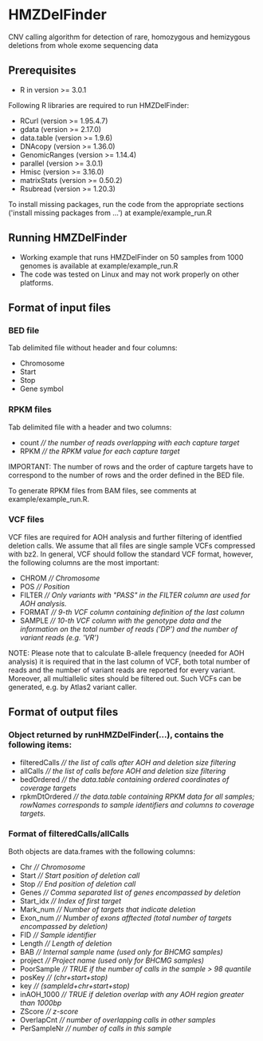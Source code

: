 # HMZDelFinder
CNV calling algorithm for detection of rare, homozygous and hemizygous deletions from whole exome sequencing data



## Prerequisites
* R in version >= 3.0.1 

Following R libraries are required to run HMZDelFinder:
 * RCurl (version >= 1.95.4.7)
 * gdata (version >= 2.17.0)
 * data.table (version >= 1.9.6)
 * DNAcopy (version >= 1.36.0)
 * GenomicRanges (version >= 1.14.4)
 * parallel (version >= 3.0.1)
 * Hmisc (version >= 3.16.0)
 * matrixStats (version >= 0.50.2)
 * Rsubread (version >= 1.20.3)

To install missing packages, run the code from the appropriate sections ('install missing packages from ...') at  example/example_run.R

## Running HMZDelFinder

* Working example that runs HMZDelFinder on 50 samples from 1000 genomes is available at example/example_run.R
* The code was tested on Linux and may not work properly on other platforms.

## Format of input files

### BED file

Tab delimited file without header and four columns: 
* Chromosome
* Start
* Stop
* Gene symbol

### RPKM files

Tab delimited file with a header and two columns:
* count <i>// the number of reads overlapping with each capture target</i>
* RPKM  <i>// the RPKM value for each capture target</i>

IMPORTANT: The number of rows and the order of capture targets have to correspond to the number of rows and the order defined in the BED file. 

To generate RPKM files from BAM files, see comments at example/example_run.R.


### VCF files

VCF files are required for AOH analysis and further filtering of identfied deletion calls. 
We assume that all files are single sample VCFs compressed with bz2. 
In general, VCF should follow the standard VCF format, however, the following columns are the most important:

* CHROM   <i>// Chromosome</i>
* POS     <i>// Position</i>
* FILTER <i>// Only variants with "PASS" in the FILTER column are used for AOH analysis. </i>
* FORMAT <i>// 9-th VCF column containing definition of the last column</i>
* SAMPLE <i>// 10-th VCF column with the genotype data and the information on the total number of reads ('DP') and the number of variant reads (e.g. 'VR')</i>

NOTE: Please note that to calculate B-allele frequency (needed for AOH analysis) it is required that in the last  column of VCF, both total number of reads and the number of variant reads are reported for every variant. Moreover, all multiallelic sites should be filtered out. Such VCFs can be generated, e.g. by Atlas2 variant caller.


## Format of output files

### Object returned by runHMZDelFinder(...), contains the following items:
* filteredCalls   <i>// the list of calls after AOH and deletion size filtering</i>
* allCalls        <i>// the list of calls before AOH and deletion size filtering </i>
* bedOrdered      <i>// the data.table containing ordered coordinates of coverage targets</i>
* rpkmDtOrdered   <i>// the data.table containing RPKM data for all samples; rowNames corresponds to sample identifiers and columns to coverage targets.</i>


### Format of filteredCalls/allCalls

Both objects are data.frames with the following columns:

* Chr         <i>// Chromosome </i>
* Start       <i>// Start position of deletion call</i>
* Stop        <i>// End position of deletion call</i>
* Genes       <i>// Comma separated list of genes encompassed by deletion</i>
* Start_idx   <i>// Index of first target</i>
* Mark_num    <i>// Number of targets that indicate deletion</i>
* Exon_num    <i>// Number of exons afftected (total number of targets encompassed by deletion)</i>
* FID         <i>// Sample identifier</i>
* Length      <i>// Length of deletion</i>
* BAB         <i>// Internal sample name (used only for BHCMG samples)</i>
* project     <i>// Project name (used only for BHCMG samples)</i>
* PoorSample  <i>// TRUE if the number of calls in the sample > 98 quantile</i>
* posKey      <i>// (chr+start+stop)</i>
* key         <i>// (sampleId+chr+start+stop)</i>
* inAOH_1000  <i>//  TRUE if deletion overlap with any AOH region greater than 1000bp</i>
* ZScore      <i>// z-score</i>
* OverlapCnt  <i>// number of overlapping calls in other samples</i>
* PerSampleNr <i>// number of calls in this sample</i>


